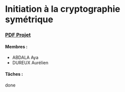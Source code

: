 # Initiation à la cryptographie symétrique

### [PDF Projet](https://drive.google.com/file/d/1mA8AHVK6YNzcmQngo71vOARgk4sJS_j5/view?usp=sharing)

#### Membres :

- ABDALA Aya
- DUREUX Aurélien

#### Tâches :
done
